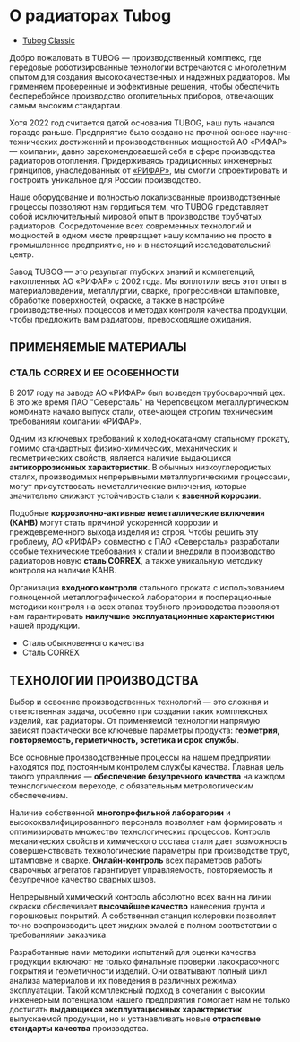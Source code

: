 # О радиаторах Tubog

- [Tubog Classic](https://github.com/rifar-radiators/tubog/blob/main/classic.md)

Добро пожаловать в TUBOG — производственный комплекс, где передовые роботизированные технологии встречаются с многолетним опытом для создания высококачественных и надежных радиаторов. Мы применяем проверенные и эффективные решения, чтобы обеспечить бесперебойное производство отопительных приборов, отвечающих самым высоким стандартам.

Хотя 2022 год считается датой основания TUBOG, наш путь начался гораздо раньше. Предприятие было создано на прочной основе научно-технических достижений и производственных мощностей АО «РИФАР» — компании, давно зарекомендовавшей себя в сфере производства радиаторов отопления. Придерживаясь традиционных инженерных принципов, унаследованных от [«РИФАР»](https://rifar.ru), мы смогли спроектировать и построить уникальное для России производство.

Наше оборудование и полностью локализованные производственные процессы позволяют нам гордиться тем, что TUBOG представляет собой исключительный мировой опыт в производстве трубчатых радиаторов. Сосредоточение всех современных технологий и мощностей в одном месте превращает нашу компанию не просто в промышленное предприятие, но и в настоящий исследовательский центр.

Завод TUBOG — это результат глубоких знаний и компетенций, накопленных АО «РИФАР» с 2002 года. Мы воплотили весь этот опыт в материаловедении, металлургии, сварке, прогрессивной штамповке, обработке поверхностей, окраске, а также в настройке производственных процессов и методах контроля качества продукции, чтобы предложить вам радиаторы, превосходящие ожидания.

## ПРИМЕНЯЕМЫЕ МАТЕРИАЛЫ

### СТАЛЬ CORREX И ЕЕ ОСОБЕННОСТИ

В 2017 году на заводе АО «РИФАР» был возведен трубосварочный цех. В это же время ПАО "Северсталь" на Череповецком металлургическом комбинате начало выпуск стали, отвечающей строгим техническим требованиям компании «РИФАР».

Одним из ключевых требований к холоднокатаному стальному прокату, помимо стандартных физико-химических, механических и геометрических свойств, является наличие выдающихся **антикоррозионных характеристик**. В обычных низкоуглеродистых сталях, производимых непрерывными металлургическими процессами, могут присутствовать неметаллические включения, которые значительно снижают устойчивость стали к **язвенной коррозии**.

Подобные **коррозионно-активные неметаллические включения (КАНВ)** могут стать причиной ускоренной коррозии и преждевременного выхода изделия из строя. Чтобы решить эту проблему, АО «РИФАР» совместно с ПАО «Северсталь» разработали особые технические требования к стали и внедрили в производство радиаторов новую **сталь CORREX**, а также уникальную методику контроля на наличие КАНВ.

Организация **входного контроля** стального проката с использованием полноценной металлографической лаборатории и пооперационные методики контроля на всех этапах трубного производства позволяют нам гарантировать **наилучшие эксплуатационные характеристики** нашей продукции.

* Сталь обыкновенного качества
* Сталь CORREX
  
## ТЕХНОЛОГИИ ПРОИЗВОДСТВА

Выбор и освоение производственных технологий — это сложная и ответственная задача, особенно при создании таких комплексных изделий, как радиаторы. От применяемой технологии напрямую зависят практически все ключевые параметры продукта: **геометрия, повторяемость, герметичность, эстетика и срок службы**.

Все основные производственные процессы на нашем предприятии находятся под постоянным контролем службы качества. Главная цель такого управления — **обеспечение безупречного качества** на каждом технологическом переходе, с обязательным метрологическим обеспечением.

Наличие собственной **многопрофильной лаборатории** и высококвалифицированного персонала позволяет нам формировать и оптимизировать множество технологических процессов. Контроль механических свойств и химического состава стали дает возможность совершенствовать технологические параметры при производстве труб, штамповке и сварке. **Онлайн-контроль** всех параметров работы сварочных агрегатов гарантирует управляемость, повторяемость и безупречное качество сварных швов.

Непрерывный химический контроль абсолютно всех ванн на линии окраски обеспечивает **высочайшее качество** нанесения грунта и порошковых покрытий. А собственная станция колеровки позволяет точно воспроизводить цвет жидких эмалей в полном соответствии с требованиями заказчика.

Разработанные нами методики испытаний для оценки качества продукции включают не только финальные проверки лакокрасочного покрытия и герметичности изделий. Они охватывают полный цикл анализа материалов и их поведения в различных режимах эксплуатации. Такой комплексный подход в сочетании с высоким инженерным потенциалом нашего предприятия помогает нам не только достигать **выдающихся эксплуатационных характеристик** выпускаемой продукции, но и устанавливать новые **отраслевые стандарты качества** производства.
